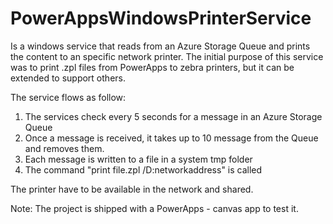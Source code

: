 # PowerAppsWindowsPrinterService
Is a windows service that reads from an Azure Storage Queue and prints the content to an specific network printer. The initial purpose of this service was to print .zpl files from PowerApps to zebra printers, but it can be extended to support others. 

The service flows as follow: 

1. The services check every 5 seconds for a message in an Azure Storage Queue
2. Once a message is received, it takes up to 10 message from the Queue and removes them.
3. Each message is written to a file in a system tmp folder
4. The command "print file.zpl /D:networkaddress" is called

The printer have to be available in the network and shared. 

Note: The project is shipped with a PowerApps - canvas app to test it. 
